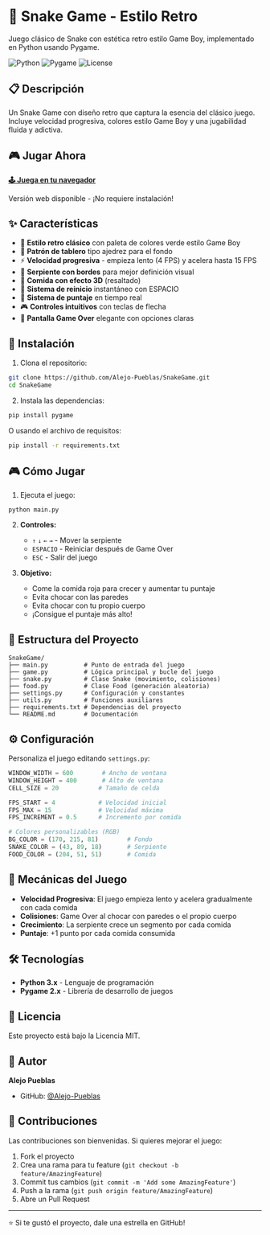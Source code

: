 # 🐍 Snake Game - Estilo Retro

Juego clásico de Snake con estética retro estilo Game Boy, implementado en Python usando Pygame.

![Python](https://img.shields.io/badge/Python-3.x-blue.svg)
![Pygame](https://img.shields.io/badge/Pygame-2.x-green.svg)
![License](https://img.shields.io/badge/License-MIT-yellow.svg)

## 📋 Descripción

Un Snake Game con diseño retro que captura la esencia del clásico juego. Incluye velocidad progresiva, colores estilo Game Boy y una jugabilidad fluida y adictiva.

## 🎮 Jugar Ahora

**[🕹️ Juega en tu navegador](https://alejo-pueblas.github.io/SnakeGame/)**

Versión web disponible - ¡No requiere instalación!

## ✨ Características

- 🎨 **Estilo retro clásico** con paleta de colores verde estilo Game Boy
- 🎯 **Patrón de tablero** tipo ajedrez para el fondo
- ⚡ **Velocidad progresiva** - empieza lento (4 FPS) y acelera hasta 15 FPS
- 🐍 **Serpiente con bordes** para mejor definición visual
- 🍎 **Comida con efecto 3D** (resaltado)
- 🔄 **Sistema de reinicio** instantáneo con ESPACIO
- 💯 **Sistema de puntaje** en tiempo real
- 🎮 **Controles intuitivos** con teclas de flecha
- 📱 **Pantalla Game Over** elegante con opciones claras

## 🚀 Instalación

1. Clona el repositorio:
```bash
git clone https://github.com/Alejo-Pueblas/SnakeGame.git
cd SnakeGame
```

2. Instala las dependencias:
```bash
pip install pygame
```

O usando el archivo de requisitos:
```bash
pip install -r requirements.txt
```

## 🎮 Cómo Jugar

1. Ejecuta el juego:
```bash
python main.py
```

2. **Controles:**
   - `↑` `↓` `←` `→` - Mover la serpiente
   - `ESPACIO` - Reiniciar después de Game Over
   - `ESC` - Salir del juego

3. **Objetivo:**
   - Come la comida roja para crecer y aumentar tu puntaje
   - Evita chocar con las paredes
   - Evita chocar con tu propio cuerpo
   - ¡Consigue el puntaje más alto!

## 📁 Estructura del Proyecto

```
SnakeGame/
├── main.py          # Punto de entrada del juego
├── game.py          # Lógica principal y bucle del juego
├── snake.py         # Clase Snake (movimiento, colisiones)
├── food.py          # Clase Food (generación aleatoria)
├── settings.py      # Configuración y constantes
├── utils.py         # Funciones auxiliares
├── requirements.txt # Dependencias del proyecto
└── README.md        # Documentación
```

## ⚙️ Configuración

Personaliza el juego editando `settings.py`:

```python
WINDOW_WIDTH = 600        # Ancho de ventana
WINDOW_HEIGHT = 400       # Alto de ventana
CELL_SIZE = 20           # Tamaño de celda

FPS_START = 4            # Velocidad inicial
FPS_MAX = 15             # Velocidad máxima
FPS_INCREMENT = 0.5      # Incremento por comida

# Colores personalizables (RGB)
BG_COLOR = (170, 215, 81)        # Fondo
SNAKE_COLOR = (43, 89, 18)       # Serpiente
FOOD_COLOR = (204, 51, 51)       # Comida
```

## 🎯 Mecánicas del Juego

- **Velocidad Progresiva**: El juego empieza lento y acelera gradualmente con cada comida
- **Colisiones**: Game Over al chocar con paredes o el propio cuerpo
- **Crecimiento**: La serpiente crece un segmento por cada comida
- **Puntaje**: +1 punto por cada comida consumida

## 🛠️ Tecnologías

- **Python 3.x** - Lenguaje de programación
- **Pygame 2.x** - Librería de desarrollo de juegos

## 📝 Licencia

Este proyecto está bajo la Licencia MIT.

## 👤 Autor

**Alejo Pueblas**
- GitHub: [@Alejo-Pueblas](https://github.com/Alejo-Pueblas)

## 🤝 Contribuciones

Las contribuciones son bienvenidas. Si quieres mejorar el juego:

1. Fork el proyecto
2. Crea una rama para tu feature (`git checkout -b feature/AmazingFeature`)
3. Commit tus cambios (`git commit -m 'Add some AmazingFeature'`)
4. Push a la rama (`git push origin feature/AmazingFeature`)
5. Abre un Pull Request

---

⭐ Si te gustó el proyecto, dale una estrella en GitHub!
